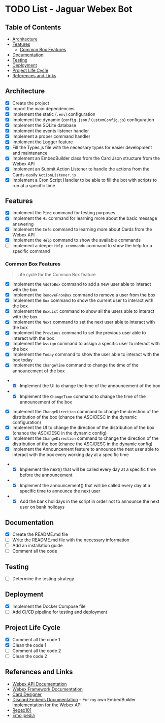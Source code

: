 # TODO List - Jaguar Webex Bot

## Table of Contents

- [Architecture](#architecture)
- [Features](#features)
  - [Common Box Features](#common-box-features)
- [Documentation](#documentation)
- [Testing](#testing)
- [Deployment](#deployment)
- [Project Life Cycle](#project-life-cycle)
- [References and Links](#references-and-links)

## Architecture

- [x] Create the project
- [x] Import the main dependencies
- [x] Implement the static (`.env`) configuration
- [x] Implement the dynamic (`config.json` / `CustomConfig.js`) configuration
- [x] Implement the SQLite database
- [x] Implement the events listener handler
- [x] Implement a proper command handler
- [x] Implement the Logger feature
- [x] Fill the Types.js file with the necessary types for easier development and maintenance
- [x] Implement an EmbedBuilder class from the Card Json structure from the Webex API
- [x] Implement an Submit.Action Listener to handle the actions from the Cards easily `ActionListener.js`
- [x] Implement a Cron Script Handler to be able to fill the bot with scripts to run at a specific time

## Features

- [x] Implement the `Ping` command for testing purposes
- [x] Implement the `Hi` command for learning more about the basic message answering
- [x] Implement the `Info` command to learning more about Cards from the Webex API
- [x] Implement the `Help` command to show the available commands
- [ ] Implement a deeper `Help <command>` command to show the help for a specific command

### Common Box Features

> Life cycle for the Common Box feature

- [x] Implement the `AddToBox` command to add a new user able to interact with the box
- [x] Implement the `RemoveFromBox` command to remove a user from the box
- [x] Implement the `Box` command to show the current user to interact with the box
- [x] Implement the `BoxList` command to show all the users able to interact with the box
- [x] Implement the `Next` command to set the next user able to interact with the box
- [x] Implement the `Previous` command to set the previous user able to interact with the box
- [x] Implement the `Assign` command to assign a specific user to interact with the box
- [x] Implement the `Today` command to show the user able to interact with the box today
- [x] Implement the `ChangeTime` command to change the time of the announcement of the box
- - [x] Implement the UI to change the time of the announcement of the box
- - [x] Implement the `ChangeTime` command to change the time of the announcement of the box
- [x] Implement the `ChangeDirection` command to change the direction of the distribution of the box (chance the ASC/DESC in the dynamic configuration)
- [x] Implement the UI to change the direction of the distribution of the box (chance the ASC/DESC in the dynamic config)
- [x] Implement the `ChangeDirection` command to change the direction of the distribution of the box (chance the ASC/DESC in the dynamic config)
- [x] Implement the Announcement feature to announce the next user able to interact with the box every working day at a specific time
- - [x] Implement the next() that will be called every day at a specific time before the announcement
- - [x] Implement the announcement() that will be called every day at a specific time to announce the next user
- - [x] Add the bank holidays in the script in order not to announce the next user on bank holidays

## Documentation

- [x] Create the README.md file
- [ ] Write the README.md file with the necessary information
- [ ] Add an installation guide
- [ ] Comment all the code

## Testing

- [ ] Determine the testing strategy

## Deployment

- [x] Implement the Docker Compose file
- [ ] Add CI/CD pipeline for testing and deployment

## Project Life Cycle

- [x] Comment all the code 1
- [x] Clean the code 1
- [ ] Comment all the code 2
- [ ] Clean the code 2

## References and Links

- [Webex API Documentation](https://developer.webex.com/docs/creating-a-chatbot-with-the-node-bot-framework)
- [Webex Framework Documentation](https://github.com/WebexCommunity/webex-node-bot-framework?tab=readme-ov-file#event_mentioned)
- [Card Designer](https://adaptivecards.io/designer)
- [Discord Embeds Documentation](https://discordjs.guide/popular-topics/embeds.html#embed-preview) - For my own EmbedBuilder implementation for the Webex API
- [Regex101](https://regex101.com/)
- [Emojipedia](https://emojipedia.org)
